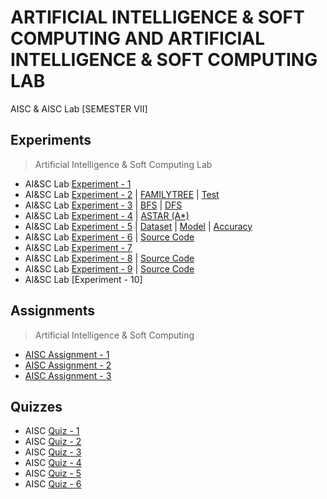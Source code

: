 # ARTIFICIAL INTELLIGENCE & SOFT COMPUTING AND ARTIFICIAL INTELLIGENCE & SOFT COMPUTING LAB
 AISC & AISC Lab [SEMESTER VII]
 
 ## Experiments 
 
   >Artificial Intelligence & Soft Computing Lab

  - AI&SC Lab [Experiment - 1](https://github.com/Amey-Thakur/ARTIFICIAL-INTELLIGENCE-AND-SOFT-COMPUTING-AND-ARTIFICIAL-INTELLIGENCE-AND-SOFT-COMPUTING-LAB/blob/main/Experiments/AISC%20Experiment%20-%201/AMEY_B-50_AI%26SC_EXPERIMENT-1.pdf)
  - AI&SC Lab [Experiment - 2](https://github.com/Amey-Thakur/ARTIFICIAL-INTELLIGENCE-AND-SOFT-COMPUTING-AND-ARTIFICIAL-INTELLIGENCE-AND-SOFT-COMPUTING-LAB/blob/main/Experiments/AISC%20Experiment%20-%202/AMEY_B-50_AI%26SC_EXPERIMENT-2.pdf) | [FAMILYTREE](https://github.com/Amey-Thakur/ARTIFICIAL-INTELLIGENCE-AND-SOFT-COMPUTING-AND-ARTIFICIAL-INTELLIGENCE-AND-SOFT-COMPUTING-LAB/blob/main/Experiments/AISC%20Experiment%20-%202/FAMILYTREE.pl) | [Test](https://github.com/Amey-Thakur/ARTIFICIAL-INTELLIGENCE-AND-SOFT-COMPUTING-AND-ARTIFICIAL-INTELLIGENCE-AND-SOFT-COMPUTING-LAB/blob/main/Experiments/AISC%20Experiment%20-%202/TEST.pl)
  - AI&SC Lab [Experiment - 3](https://github.com/Amey-Thakur/ARTIFICIAL-INTELLIGENCE-AND-SOFT-COMPUTING-AND-ARTIFICIAL-INTELLIGENCE-AND-SOFT-COMPUTING-LAB/blob/main/Experiments/AISC%20Experiment%20-%203/AMEY_B-50_AI%26SC_EXPERIMENT-3.pdf) | [BFS](https://github.com/Amey-Thakur/ARTIFICIAL-INTELLIGENCE-AND-SOFT-COMPUTING-AND-ARTIFICIAL-INTELLIGENCE-AND-SOFT-COMPUTING-LAB/blob/main/Experiments/AISC%20Experiment%20-%203/BFS.C) | [DFS](https://github.com/Amey-Thakur/ARTIFICIAL-INTELLIGENCE-AND-SOFT-COMPUTING-AND-ARTIFICIAL-INTELLIGENCE-AND-SOFT-COMPUTING-LAB/blob/main/Experiments/AISC%20Experiment%20-%203/DFS.C)
  - AI&SC Lab [Experiment - 4](https://github.com/Amey-Thakur/ARTIFICIAL-INTELLIGENCE-AND-SOFT-COMPUTING-AND-ARTIFICIAL-INTELLIGENCE-AND-SOFT-COMPUTING-LAB/blob/main/Experiments/AISC%20Experiment%20-%204/AMEY_B-50_AI%26SC_EXPERIMENT-4.pdf) | [ASTAR (A*)](https://github.com/Amey-Thakur/ARTIFICIAL-INTELLIGENCE-AND-SOFT-COMPUTING-AND-ARTIFICIAL-INTELLIGENCE-AND-SOFT-COMPUTING-LAB/blob/main/Experiments/AISC%20Experiment%20-%204/ASTAR.py)
  - AI&SC Lab [Experiment - 5](https://github.com/Amey-Thakur/ARTIFICIAL-INTELLIGENCE-AND-SOFT-COMPUTING-AND-ARTIFICIAL-INTELLIGENCE-AND-SOFT-COMPUTING-LAB/blob/main/Experiments/AISC%20Experiment%20-%205/AMEY_B-50_AI%26SC_EXPERIMENT-5.pdf) | [Dataset](https://github.com/Amey-Thakur/ARTIFICIAL-INTELLIGENCE-AND-SOFT-COMPUTING-AND-ARTIFICIAL-INTELLIGENCE-AND-SOFT-COMPUTING-LAB/blob/main/Experiments/AISC%20Experiment%20-%205/Dataset/Flowers.arff) | [Model](https://github.com/Amey-Thakur/ARTIFICIAL-INTELLIGENCE-AND-SOFT-COMPUTING-AND-ARTIFICIAL-INTELLIGENCE-AND-SOFT-COMPUTING-LAB/tree/main/Experiments/AISC%20Experiment%20-%205/Model) | [Accuracy](https://github.com/Amey-Thakur/ARTIFICIAL-INTELLIGENCE-AND-SOFT-COMPUTING-AND-ARTIFICIAL-INTELLIGENCE-AND-SOFT-COMPUTING-LAB/tree/main/Experiments/AISC%20Experiment%20-%205/Output)
  - AI&SC Lab [Experiment - 6](https://github.com/Amey-Thakur/ARTIFICIAL-INTELLIGENCE-AND-SOFT-COMPUTING-AND-ARTIFICIAL-INTELLIGENCE-AND-SOFT-COMPUTING-LAB/blob/main/Experiments/AISC%20Experiment%20-%206/AMEY_B-50_AI%26SC_EXPERIMENT-6.pdf) | [Source Code](https://github.com/Amey-Thakur/ARTIFICIAL-INTELLIGENCE-AND-SOFT-COMPUTING-AND-ARTIFICIAL-INTELLIGENCE-AND-SOFT-COMPUTING-LAB/blob/main/Experiments/AISC%20Experiment%20-%206/experiment6.c)
  - AI&SC Lab [Experiment - 7](https://github.com/Amey-Thakur/ARTIFICIAL-INTELLIGENCE-AND-SOFT-COMPUTING-AND-ARTIFICIAL-INTELLIGENCE-AND-SOFT-COMPUTING-LAB/blob/main/Experiments/AISC%20Experiment%20-%207/AMEY_B-50_AI%26SC_EXPERIMENT-7.pdf)
  - AI&SC Lab [Experiment - 8](https://github.com/Amey-Thakur/ARTIFICIAL-INTELLIGENCE-AND-SOFT-COMPUTING-AND-ARTIFICIAL-INTELLIGENCE-AND-SOFT-COMPUTING-LAB/blob/main/Experiments/AISC%20Experiment%20-%208/AMEY_B-50_AI%26SC_EXPERIMENT-8.pdf) | [Source Code](https://github.com/Amey-Thakur/ARTIFICIAL-INTELLIGENCE-AND-SOFT-COMPUTING-AND-ARTIFICIAL-INTELLIGENCE-AND-SOFT-COMPUTING-LAB/blob/main/Experiments/AISC%20Experiment%20-%208/AMEY_B_50_AI%26SC_EXPERIMENT_8.ipynb)
  - AI&SC Lab [Experiment - 9](https://github.com/Amey-Thakur/ARTIFICIAL-INTELLIGENCE-AND-SOFT-COMPUTING-AND-ARTIFICIAL-INTELLIGENCE-AND-SOFT-COMPUTING-LAB/blob/main/Experiments/AISC%20Experiment%20-%209/AMEY_B-50_AI%26SC_EXPERIMENT-9.pdf) | [Source Code](https://github.com/Amey-Thakur/ARTIFICIAL-INTELLIGENCE-AND-SOFT-COMPUTING-AND-ARTIFICIAL-INTELLIGENCE-AND-SOFT-COMPUTING-LAB/blob/main/Experiments/AISC%20Experiment%20-%209/AISC-9.m.txt)
  - AI&SC Lab [Experiment - 10]

## Assignments

  >Artificial Intelligence & Soft Computing
  
  - [AISC Assignment - 1](https://github.com/Amey-Thakur/ARTIFICIAL-INTELLIGENCE-AND-SOFT-COMPUTING-AND-ARTIFICIAL-INTELLIGENCE-AND-SOFT-COMPUTING-LAB/blob/main/Assignments/AMEY_B-50_AI%26SC_ASSIGNMENT-1.pdf)
  - [AISC Assignment - 2](https://github.com/Amey-Thakur/ARTIFICIAL-INTELLIGENCE-AND-SOFT-COMPUTING-AND-ARTIFICIAL-INTELLIGENCE-AND-SOFT-COMPUTING-LAB/blob/main/Assignments/AMEY_B-50_AI%26SC_ASSIGNMENT-2.pdf)
  - [AISC Assignment - 3](https://github.com/Amey-Thakur/ARTIFICIAL-INTELLIGENCE-AND-SOFT-COMPUTING-AND-ARTIFICIAL-INTELLIGENCE-AND-SOFT-COMPUTING-LAB/blob/main/Assignments/AMEY_B-50_AI%26SC_ASSIGNMENT-3.pdf)
 
## Quizzes

  - AISC [Quiz - 1](https://github.com/Amey-Thakur/ARTIFICIAL-INTELLIGENCE-AND-SOFT-COMPUTING-AND-ARTIFICIAL-INTELLIGENCE-AND-SOFT-COMPUTING-LAB/blob/main/Quizzes/AISC%20Quiz-1.pdf)
  - AISC [Quiz - 2](https://github.com/Amey-Thakur/ARTIFICIAL-INTELLIGENCE-AND-SOFT-COMPUTING-AND-ARTIFICIAL-INTELLIGENCE-AND-SOFT-COMPUTING-LAB/blob/main/Quizzes/AISC%20Quiz-2.pdf)
  - AISC [Quiz - 3](https://github.com/Amey-Thakur/ARTIFICIAL-INTELLIGENCE-AND-SOFT-COMPUTING-AND-ARTIFICIAL-INTELLIGENCE-AND-SOFT-COMPUTING-LAB/blob/main/Quizzes/AISC%20Quiz-3.pdf)
  - AISC [Quiz - 4](https://github.com/Amey-Thakur/ARTIFICIAL-INTELLIGENCE-AND-SOFT-COMPUTING-AND-ARTIFICIAL-INTELLIGENCE-AND-SOFT-COMPUTING-LAB/blob/main/Quizzes/AISC%20Quiz-4.pdf)
  - AISC [Quiz - 5](https://github.com/Amey-Thakur/ARTIFICIAL-INTELLIGENCE-AND-SOFT-COMPUTING-AND-ARTIFICIAL-INTELLIGENCE-AND-SOFT-COMPUTING-LAB/blob/main/Quizzes/AISC%20Quiz-5.pdf)
  - AISC [Quiz - 6](https://github.com/Amey-Thakur/ARTIFICIAL-INTELLIGENCE-AND-SOFT-COMPUTING-AND-ARTIFICIAL-INTELLIGENCE-AND-SOFT-COMPUTING-LAB/blob/main/Quizzes/AISC%20Quiz-6.pdf)

